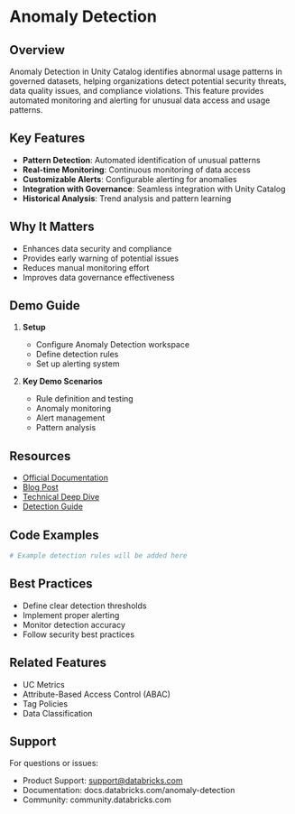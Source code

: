 # Anomaly Detection

## Overview
Anomaly Detection in Unity Catalog identifies abnormal usage patterns in governed datasets, helping organizations detect potential security threats, data quality issues, and compliance violations. This feature provides automated monitoring and alerting for unusual data access and usage patterns.

## Key Features
- **Pattern Detection**: Automated identification of unusual patterns
- **Real-time Monitoring**: Continuous monitoring of data access
- **Customizable Alerts**: Configurable alerting for anomalies
- **Integration with Governance**: Seamless integration with Unity Catalog
- **Historical Analysis**: Trend analysis and pattern learning

## Why It Matters
- Enhances data security and compliance
- Provides early warning of potential issues
- Reduces manual monitoring effort
- Improves data governance effectiveness

## Demo Guide
1. **Setup**
   - Configure Anomaly Detection workspace
   - Define detection rules
   - Set up alerting system

2. **Key Demo Scenarios**
   - Rule definition and testing
   - Anomaly monitoring
   - Alert management
   - Pattern analysis

## Resources
- [Official Documentation](https://docs.databricks.com/anomaly-detection)
- [Blog Post](https://www.databricks.com/blog/anomaly-detection)
- [Technical Deep Dive](https://www.databricks.com/blog/anomaly-detection-technical)
- [Detection Guide](https://docs.databricks.com/anomaly-detection/guide)

## Code Examples
```python
# Example detection rules will be added here
```

## Best Practices
- Define clear detection thresholds
- Implement proper alerting
- Monitor detection accuracy
- Follow security best practices

## Related Features
- UC Metrics
- Attribute-Based Access Control (ABAC)
- Tag Policies
- Data Classification

## Support
For questions or issues:
- Product Support: support@databricks.com
- Documentation: docs.databricks.com/anomaly-detection
- Community: community.databricks.com 